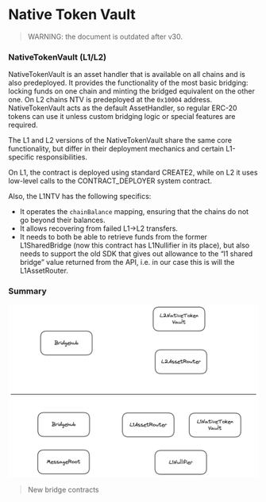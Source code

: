 # Native Token Vault

> WARNING: the document is outdated after v30.

### NativeTokenVault (L1/L2)

NativeTokenVault is an asset handler that is available on all chains and is also predeployed. It provides the functionality of the most basic bridging: locking funds on one chain and minting the bridged equivalent on the other one. On L2 chains NTV is predeployed at the `0x10004` address. NativeTokenVault acts as the default AssetHandler, so regular ERC-20 tokens can use it unless custom bridging logic or special features are required.

The L1 and L2 versions of the NativeTokenVault share the same core functionality, but differ in their deployment mechanics and certain L1-specific responsibilities.

On L1, the contract is deployed using standard CREATE2, while on L2 it uses low-level calls to the CONTRACT_DEPLOYER system contract.

Also, the L1NTV has the following specifics:

- It operates the `chainBalance` mapping, ensuring that the chains do not go beyond their balances.
- It allows recovering from failed L1→L2 transfers.
- It needs to both be able to retrieve funds from the former L1SharedBridge (now this contract has L1Nullifier in its place), but also needs to support the old SDK that gives out allowance to the “l1 shared bridge” value returned from the API, i.e. in our case this is will the L1AssetRouter.

### Summary

![image.png](./img/bridge_contracts.png)

> New bridge contracts
